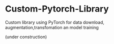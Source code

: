 # Custom-Pytorch-Library
Custom library using PyTorch for data download, augmentation,transfomation an model training

(under construction)
